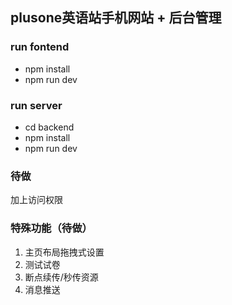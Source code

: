 ## plusone英语站手机网站 + 后台管理
### run fontend
+ npm install
+ npm run dev
### run server
+ cd backend
+ npm install
+ npm run dev
### 待做
加上访问权限
### 特殊功能（待做）
1. 主页布局拖拽式设置
2. 测试试卷
3. 断点续传/秒传资源
4. 消息推送

